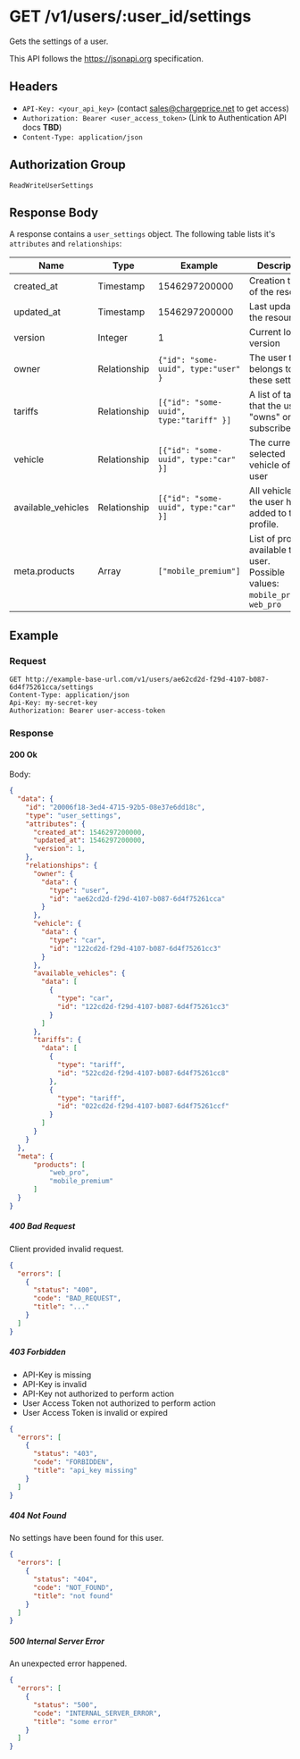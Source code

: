 # GET /v1/users/:user_id/settings

Gets the settings of a user.

This API follows the https://jsonapi.org specification.

## Headers

* `API-Key: <your_api_key>` (contact sales@chargeprice.net to get access)
* `Authorization: Bearer <user_access_token>` (Link to Authentication API docs **TBD**)
* `Content-Type: application/json`

## Authorization Group

`ReadWriteUserSettings`

## Response Body

A response contains a `user_settings` object.
The following table lists it's `attributes` and `relationships`:

| **Name**           | **Type**     | **Example**                             | **Description**                                                                         |
|--------------------|--------------|-----------------------------------------|-----------------------------------------------------------------------------------------|
| created_at         | Timestamp    | 1546297200000                           | Creation time of the resource                                                           |
| updated_at         | Timestamp    | 1546297200000                           | Last update of the resource                                                             |
| version            | Integer      | 1                                       | Current lock version                                                                    |
| owner              | Relationship | `{"id": "some-uuid", type:"user" }`     | The user that belongs to these settings                                                 |
| tariffs            | Relationship | `[{"id": "some-uuid", type:"tariff" }]` | A list of tariffs that the user "owns" or has subscribed to.                            |
| vehicle            | Relationship | `[{"id": "some-uuid", type:"car" }]`    | The current selected vehicle of the user                                                |
| available_vehicles | Relationship | `[{"id": "some-uuid", type:"car" }]`    | All vehicles that the user has added to their profile.                                  |
| meta.products      | Array        | `["mobile_premium"]`                    | List of products available to the user.<br>Possible values: `mobile_premium`, `web_pro` |

## Example

### Request

```http
GET http://example-base-url.com/v1/users/ae62cd2d-f29d-4107-b087-6d4f75261cca/settings
Content-Type: application/json
Api-Key: my-secret-key
Authorization: Bearer user-access-token
```

### Response

#### 200 Ok

Body:
```json
{
  "data": {
    "id": "20006f18-3ed4-4715-92b5-08e37e6dd18c",
    "type": "user_settings",
    "attributes": {
      "created_at": 1546297200000,
      "updated_at": 1546297200000,
      "version": 1,
    },
    "relationships": {
      "owner": {
        "data": {
          "type": "user",
          "id": "ae62cd2d-f29d-4107-b087-6d4f75261cca"
        }
      },
      "vehicle": {
        "data": {
          "type": "car",
          "id": "122cd2d-f29d-4107-b087-6d4f75261cc3"
        }
      },
      "available_vehicles": {
        "data": [
          {
            "type": "car",
            "id": "122cd2d-f29d-4107-b087-6d4f75261cc3"
          }
        ]
      },
      "tariffs": {
        "data": [
          {
            "type": "tariff",
            "id": "522cd2d-f29d-4107-b087-6d4f75261cc8"
          },
          {
            "type": "tariff",
            "id": "022cd2d-f29d-4107-b087-6d4f75261ccf"
          }
        ]
      }
    }
  },
  "meta": {
      "products": [
          "web_pro",
          "mobile_premium"
      ]
  }
}

```

##### 400 Bad Request

Client provided invalid request.

```json
{
  "errors": [
    {
      "status": "400",
      "code": "BAD_REQUEST",
      "title": "..."
    }
  ]
}
```

##### 403 Forbidden

* API-Key is missing
* API-Key is invalid
* API-Key not authorized to perform action
* User Access Token not authorized to perform action
* User Access Token is invalid or expired

```json
{
  "errors": [
    {
      "status": "403",
      "code": "FORBIDDEN",
      "title": "api_key missing"
    }
  ]
}
```

##### 404 Not Found

No settings have been found for this user.

```json
{
  "errors": [
    {
      "status": "404",
      "code": "NOT_FOUND",
      "title": "not found"
    }
  ]
}
```

##### 500 Internal Server Error

An unexpected error happened.

```json
{
  "errors": [
    {
      "status": "500",
      "code": "INTERNAL_SERVER_ERROR",
      "title": "some error"
    }
  ]
}
```